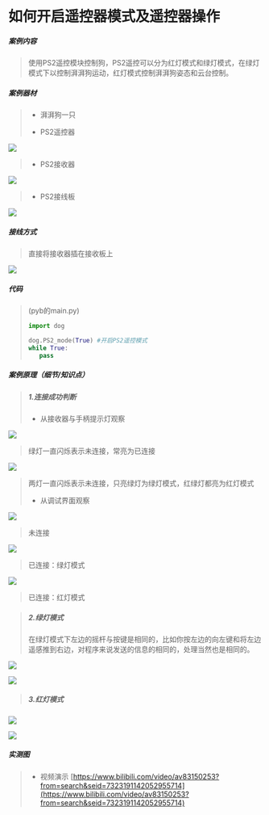 # 如何开启遥控器模式及遥控器操作

##### 案例内容

>​	使用PS2遥控模块控制狗，PS2遥控可以分为红灯模式和绿灯模式，在绿灯模式下以控制湃湃狗运动，红灯模式控制湃湃狗姿态和云台控制。

##### 案例器材

>* 湃湃狗一只
>
>* PS2遥控器
>

![](/pic/ch4/4.3.1/1.png) 

>* PS2接收器
>

![](/pic/ch4/4.3.1/2.png) 

>* PS2接线板
>

![](/pic/ch4/4.3.1/3.png) 

##### 接线方式

>直接将接收器插在接收板上

![](/pic/ch4/4.3.1/4.png) 

##### 代码

>(pyb的main.py)
>```python
>import dog
>
>dog.PS2_mode(True) #开启PS2遥控模式
>while True:
>    pass
>```

##### 案例原理（细节/知识点）

>##### 1.连接成功判断  
>
>-	从接收器与手柄提示灯观察  
>

![](/pic/ch4/4.3.1/5.png) 

>  绿灯一直闪烁表示未连接，常亮为已连接  
>

![](/pic/ch4/4.3.1/6.png) 

>  两灯一直闪烁表示未连接，只亮绿灯为绿灯模式，红绿灯都亮为红灯模式  
>
>-   从调试界面观察  
>

![](/pic/ch4/4.3.1/7.png) 

>  未连接  
>

![](/pic/ch4/4.3.1/8.png) 

>  已连接：绿灯模式  
>

![](/pic/ch4/4.3.1/9.png) 

>  已连接：红灯模式  
>

>##### 2.绿灯模式
>
>   在绿灯模式下左边的摇杆与按键是相同的，比如你按左边的向左键和将左边遥感推到右边，对程序来说发送的信息的相同的，处理当然也是相同的。  
>

![](/pic/ch4/4.3.1/10.png) 

![](/pic/ch4/4.3.1/11.png) 

>##### 3.红灯模式  

![](/pic/ch4/4.3.1/12.png) 

![](/pic/ch4/4.3.1/13.png) 

##### 实测图

>- 视频演示 [https://www.bilibili.com/video/av83150253?from=search&seid=7323191142052955714](https://www.bilibili.com/video/av83150253?from=search&seid=7323191142052955714) 